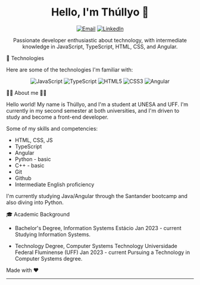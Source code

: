<h1 align="center">Hello, I'm Thúllyo 👋</h1>
<p align="center">
  <a href="mailto:thullyocontact@gmail.com"><img alt="Email" src="https://img.shields.io/badge/Email-%23EA4335.svg?style=for-the-badge&logo=gmail&logoColor=white"/></a>
  <a href="https://www.linkedin.com/in/thúllyo-barcellos-953532269/"><img alt="LinkedIn" src="https://img.shields.io/badge/LinkedIn-%230077B5.svg?style=for-the-badge&logo=linkedin&logoColor=white"/></a>
</p>
<p align="center">Passionate developer enthusiastic about technology, with intermediate knowledge in JavaScript, TypeScript, HTML, CSS, and Angular.</p>

🚀 Technologies

Here are some of the technologies I'm familiar with:

<p align="center">
  <img alt="JavaScript" src="https://img.shields.io/badge/-JavaScript-%23F7DF1E.svg?style=for-the-badge&logo=javascript&logoColor=white"/>
  <img alt="TypeScript" src="https://img.shields.io/badge/-TypeScript-%23007ACC.svg?style=for-the-badge&logo=typescript&logoColor=white"/>
  <img alt="HTML5" src="https://img.shields.io/badge/-HTML5-%23E34F26.svg?style=for-the-badge&logo=html5&logoColor=white"/>
  <img alt="CSS3" src="https://img.shields.io/badge/-CSS3-%231572B6.svg?style=for-the-badge&logo=css3&logoColor=white"/>
  <img alt="Angular" src="https://img.shields.io/badge/-Angular-%23DD0031.svg?style=for-the-badge&logo=angular&logoColor=white"/>
</p>

👨‍💻 About me 👨‍💻

Hello world! My name is Thúllyo, and I'm a student at UNESA and UFF. I'm currently in my second semester at both universities, and I'm driven to study and become a front-end developer.

Some of my skills and competencies:

- HTML, CSS, JS
- TypeScript
- Angular
- Python - basic
- C++ - basic
- Git
- Github
- Intermediate English proficiency

I'm currently studying Java/Angular through the Santander bootcamp and also diving into Python.

🎓 Academic Background

- Bachelor's Degree, Information Systems
  Estácio
  Jan 2023 - current
  Studying Information Systems.

- Technology Degree, Computer Systems Technology
  Universidade Federal Fluminense (UFF)
  Jan 2023 - current
  Pursuing a Technology in Computer Systems degree.

Made with ❤️ 

---
